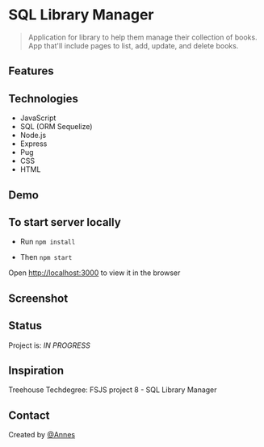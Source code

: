 # SQL Library Manager

> Application for library to help them manage their collection of books. App that'll include pages to list, add, update, and delete books.

## Features

## Technologies

* JavaScript
* SQL (ORM Sequelize)
* Node.js
* Express
* Pug
* CSS
* HTML

## Demo

## To start server locally

* Run `npm install`

* Then `npm start`

Open [http://localhost:3000](http://localhost:3000) to view it in the browser

## Screenshot

## Status

Project is: _IN PROGRESS_

## Inspiration

Treehouse Techdegree: FSJS project 8 - SQL Library Manager

## Contact

Created by [@Annes](https://twitter.com/annesCode)